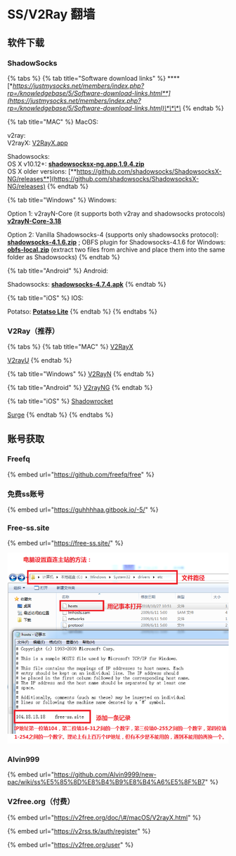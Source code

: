 # SS/V2Ray 翻墙

## 软件下载

### ShadowSocks

{% tabs %}
{% tab title="Software download links" %}
\*\*\*\*[**https://justmysocks.net/members/index.php?rp=/knowledgebase/5/Software-download-links.html**](https://justmysocks.net/members/index.php?rp=/knowledgebase/5/Software-download-links.html)\*\*\*\*
{% endtab %}

{% tab title="MAC" %}
MacOS:

v2ray:  
V2rayX: [V2RayX.app](https://justmysocks.net/members/dist/V2RayX.app.zip)

Shadowsocks:  
OS X v10.12+: [**shadowsocksx-ng.app.1.9.4.zip**](https://justmysocks.net/members/dist/osx-shadowsocksx-ng.app.1.9.4.zip)  
OS X older versions: [**https://github.com/shadowsocks/ShadowsocksX-NG/releases**](https://github.com/shadowsocks/ShadowsocksX-NG/releases)
{% endtab %}

{% tab title="Windows" %}
Windows:

Option 1: v2rayN-Core \(it supports both v2ray and shadowsocks protocols\) [**v2rayN-Core-3.18**](https://justmysocks.net/members/dist/v2rayn-core-3.18.zip)

Option 2: Vanilla Shadowsocks-4 \(supports only shadowsocks protocol\): [**shadowsocks-4.1.6.zip**](https://justmysocks.net/members/dist/windows-shadowsocks-4.1.6.zip) ; OBFS plugin for Shadowsocks-4.1.6 for Windows: [**obfs-local.zip**](https://justmysocks.net/members/dist/obfs-local.zip) \(extract two files from archive and place them into the same folder as Shadowsocks\)
{% endtab %}

{% tab title="Android" %}
Android:

Shadowsocks: [**shadowsocks-4.7.4.apk**](https://justmysocks.net/members/dist/com.github.shadowsocks-4.7.4.apk)
{% endtab %}

{% tab title="iOS" %}
IOS:

Potatso: [**Potatso Lite**](https://apps.apple.com/us/app/potatso-lite/id1239860606)
{% endtab %}
{% endtabs %}

### V2Ray（推荐）

{% tabs %}
{% tab title="MAC" %}
[V2RayX](https://github.com/Cenmrev/V2RayX/releases)

[V2rayU](https://github.com/yanue/V2rayU/releases)
{% endtab %}

{% tab title="Windows" %}
[V2RayN](https://v2free.org/ssr-download/v2rayn.zip)
{% endtab %}

{% tab title="Android" %}
[V2rayNG](https://github.com/2dust/v2rayNG/releases)
{% endtab %}

{% tab title="iOS" %}
[Shadowrocket](https://apps.apple.com/us/app/shadowrocket/id932747118)

[Surge](https://apps.apple.com/us/app/surge-4/id1442620678)
{% endtab %}
{% endtabs %}

## 账号获取

### Freefq

{% embed url="https://github.com/freefq/free" %}

### 免费ss账号

{% embed url="https://guhhhhaa.gitbook.io/-5/" %}

### Free-ss.site

{% embed url="https://free-ss.site/" %}

![](../.gitbook/assets/direct_access.png)

### Alvin999

{% embed url="https://github.com/Alvin9999/new-pac/wiki/ss%E5%85%8D%E8%B4%B9%E8%B4%A6%E5%8F%B7" %}

### V2free.org（付费）

{% embed url="https://v2free.org/doc/\#/macOS/V2rayX.html" %}

{% embed url="https://v2rss.tk/auth/register" %}

{% embed url="https://v2free.org/user" %}

